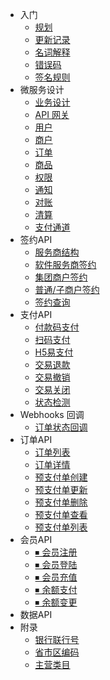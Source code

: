 - 入门
    - [规划](main/roadmap)
    - [更新记录](main/update)
    - [名词解释](main/name)
    - [错误码](api/errorCode)
    - [签名规则](main/sign)
- 微服务设计
    - [业务设计](boot/all)
    - [API 网关](boot/gateway)
    - [用户](boot/user)
    - [商户](boot/app)
    - [订单](boot/register)
    - [商品](boot/register)
    - [权限](boot/register)
    - [通知](boot/register)
    - [对账](boot/register)
    - [清算](boot/register)
    - [支付通道](boot/register)
- 签约API
    - [服务商结构](api/register)
    - [软件服务商签约](api/registerService)
    - [集团商户签约](api/registerGroup)
    - [普通/子商户签约](api/registerStore)
    - [签约查询](api/registerCheck)
- 支付API
    - [付款码支付](api/payByQrcode)
    - [扫码支付](api/payByScan)
    - [H5易支付](api/easyH5)
    - [交易退款](api/refund)
    - [交易撤销](api/cancel)
    - [交易关闭](api/close)
    - [状态检测](api/orderCheck)
- Webhooks 回调
    - [订单状态回调](api/orderHooks)
- 订单API
    - [订单列表](api/orderList)
    - [订单详情](api/orderInfo)
    - [预支付单创建](api/rOrderCreate)
    - [预支付单更新](api/rOrderUpdate)
    - [预支付单删除](api/rOrderDelect)
    - [预支付单查看](api/rOrderSelect)
    - [预支付单列表](api/rOrderList)
- 会员API
    - [⏹ 会员注册]()
    - [⏹ 会员登陆]()
    - [⏹ 会员充值]()
    - [⏹ 余额支付]()
    - [⏹ 余额变更]()
- 数据API
- 附录
    - [银行联行号](file/brandID)
    - [省市区编码](file/area)
    - [主营类目](file/tradeType)

